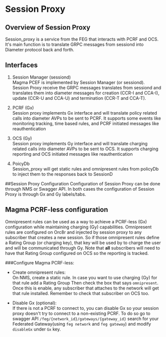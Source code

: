 # Session Proxy 

## Overview of Session Proxy
Session_proxy is a service from the FEG that interacts with PCRF and OCS. It's main function is to 
translate GRPC messages from sessiond into Diameter protocol back and forth.

## Interfaces
1. Session Manager (sessiond)<br>
Magma PCEF is implemented by Session Manager (or sessiond). Session Proxy receive the GRPC messages
translates from sessiond and translates them into diameter messages for creation (CCR-I and CCA-I), 
update (CCR-U and CCA-U) and termination (CCR-T and CCA-T). 

2. PCRF (Gx)<br>
Session proxy implements Gx interface and will translate policy related calls into diameter AVPs to 
be sent to PCRF. It supports some events like monitoring tracking, time based rules, 
and PCRF initiated messages like reauthentication

3. OCS (Gy)<br>
Session proxy implements Gy interface and will translate charging related calls into diameter AVPs to 
be sent to OCS. It supports charging reporting and OCS initiated messages like reauthentication
   
4. PoicyDb<br>
Session_proxy will get static rules and omnipresent rules from policyDb to inject
them to the responses back to SessionD


##Session Proxy Configuration
Configuration of Session Proxy can be done through NMS or Swagger API. In both 
cases the configuration of Session Proxy is through Gx and Gy labels/tabs.


## Magma PCRF-less configuration
Omnipresent rules can be used as a way to achieve a PCRF-less (Gx) configuration while
maintaining charging (Gy) capabilities. Omnipresent rules are configured on Orc8r and injected
by session proxy to any subscriber that creates a new session. So if those omnipresent rules define a
Rating Group (or charging key), that key will be used by to charge the user and will
be communicated through Gy. Note that **all** subscribers will need to have that Rating Group 
configured on OCS so the reporting is tracked.

###Configure  Magma PCRF-less:
- Create omnipresent rules:<br> 
On NMS, create a static rule. In case you want to use charging (Gy) for that rule add a Rating Group 
Then check the box that says `omnipresent`. Once this is enable, any subscriber that attaches to the 
network will get that rule installed. Remember to check that subscriber on OCS too.

- Disable Gx (optional): <br>
If there is not a PCRF to connect to, you can disable Gx so your session proxy doesn't try to connect to a 
non-existing PCRF. To do so go to swagger API `/feg/{network_id}/gateways/{gateway_id}` 
search for your Federated Gateway(using `feg network` and `feg gateway`) and modify `disableGx` under `Gx` key.